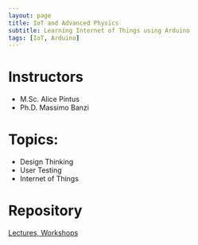 ```yaml
---
layout: page
title: IoT and Advanced Physics
subtitle: Learning Internet of Things using Arduino
tags: [IoT, Arduino]
---
```


# Instructors

* M.Sc. Alice Pintus
* Ph.D. Massimo Banzi

# Topics:
* Design Thinking
* User Testing
* Internet of Things

# Repository

[Lectures, Workshops](https://github.com/saj11/Summer-Schools/tree/master/Big%20Data%20Summer%20School#big-data-summer-school-2018)